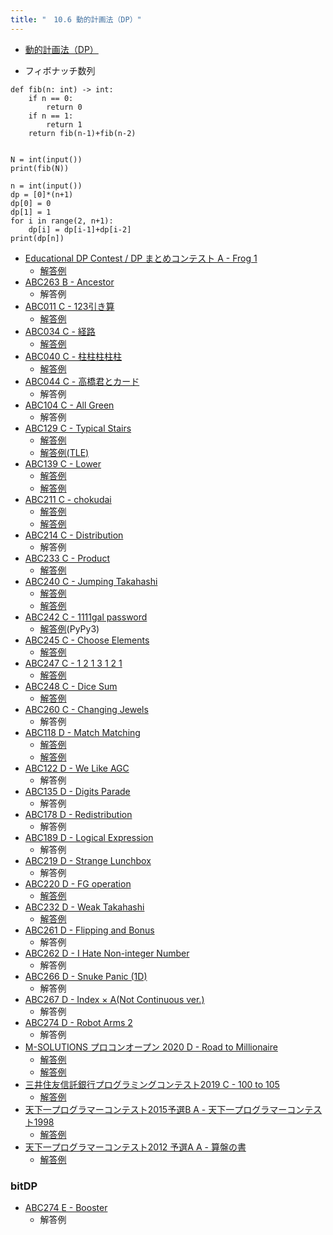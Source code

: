```yaml
---
title: "　10.6 動的計画法（DP）"
---
```


* [動的計画法（DP）](https://ja.wikipedia.org/wiki/%E5%8B%95%E7%9A%84%E8%A8%88%E7%94%BB%E6%B3%95)

* フィボナッチ数列

```python:サンプルコード(再帰関数)
def fib(n: int) -> int:
    if n == 0:
        return 0
    if n == 1:
        return 1
    return fib(n-1)+fib(n-2)


N = int(input())
print(fib(N))
```

```python:サンプルコード(DP)
n = int(input())
dp = [0]*(n+1)
dp[0] = 0
dp[1] = 1
for i in range(2, n+1):
    dp[i] = dp[i-1]+dp[i-2]
print(dp[n])
```

- [Educational DP Contest / DP まとめコンテスト A - Frog 1](https://atcoder.jp/contests/dp/tasks/dp_a)
    - [解答例](https://atcoder.jp/contests/dp/submissions/18356308)
- [ABC263 B - Ancestor](https://atcoder.jp/contests/abc263/tasks/abc263_b)
    - 解答例
- [ABC011 C - 123引き算](https://atcoder.jp/contests/abc011/tasks/abc011_3)
    - [解答例](https://atcoder.jp/contests/abc011/submissions/18356268)
- [ABC034 C - 経路](https://atcoder.jp/contests/abc034/tasks/abc034_c)
    - [解答例](https://atcoder.jp/contests/abc034/submissions/18033752)
- [ABC040 C - 柱柱柱柱柱](https://atcoder.jp/contests/abc040/tasks/abc040_c)
    - [解答例](https://atcoder.jp/contests/abc040/submissions/18356398)
- [ABC044 C - 高橋君とカード](https://atcoder.jp/contests/abc044/tasks/arc060_a)
    - 解答例
- [ABC104 C - All Green](https://atcoder.jp/contests/abc104/tasks/abc104_c)
    - 解答例
- [ABC129 C - Typical Stairs](https://atcoder.jp/contests/abc129/tasks/abc129_c)
    - [解答例](https://atcoder.jp/contests/abc129/submissions/18356330)
    - [解答例(TLE)](https://atcoder.jp/contests/abc129/submissions/18356338)
- [ABC139 C - Lower](https://atcoder.jp/contests/abc139/tasks/abc139_c)
    - [解答例](https://atcoder.jp/contests/abc139/submissions/18356355)
    - [解答例](https://atcoder.jp/contests/abc139/submissions/18356361)
- [ABC211 C - chokudai](https://atcoder.jp/contests/abc211/tasks/abc211_c)
    - [解答例](https://atcoder.jp/contests/abc211/submissions/30515611)
    - [解答例](https://atcoder.jp/contests/abc211/submissions/30515561)
- [ABC214 C - Distribution](https://atcoder.jp/contests/abc214/tasks/abc214_c)
    - 解答例
- [ABC233 C - Product](https://atcoder.jp/contests/abc233/tasks/abc233_c)
    - [解答例](https://atcoder.jp/contests/abc233/submissions/30192136)
- [ABC240 C - Jumping Takahashi](https://atcoder.jp/contests/abc240/tasks/abc240_c)
    - [解答例](https://atcoder.jp/contests/abc240/submissions/29760416)
    - [解答例](https://atcoder.jp/contests/abc240/submissions/29760295)
- [ABC242 C - 1111gal password](https://atcoder.jp/contests/abc242/tasks/abc242_c)
    - [解答例](https://atcoder.jp/contests/abc242/submissions/30080293)(PyPy3)
- [ABC245 C - Choose Elements](https://atcoder.jp/contests/abc245/tasks/abc245_c)
    - [解答例](https://atcoder.jp/contests/abc245/submissions/30594677)
- [ABC247 C - 1 2 1 3 1 2 1](https://atcoder.jp/contests/abc247/tasks/abc247_c)
    - [解答例](https://atcoder.jp/contests/abc247/submissions/36204607)
- [ABC248 C - Dice Sum](https://atcoder.jp/contests/abc248/tasks/abc248_c)
    - [解答例](https://atcoder.jp/contests/abc248/submissions/31102652)
- [ABC260 C - Changing Jewels](https://atcoder.jp/contests/abc260/tasks/abc260_c)
    - 解答例
- [ABC118 D - Match Matching](https://atcoder.jp/contests/abc118/tasks/abc118_d)
    - [解答例](https://atcoder.jp/contests/abc118/submissions/18356372)
    - [解答例](https://atcoder.jp/contests/abc118/submissions/18356374)
- [ABC122 D - We Like AGC](https://atcoder.jp/contests/abc122/tasks/abc122_d)
    - 解答例
- [ABC135 D - Digits Parade](https://atcoder.jp/contests/abc135/tasks/abc135_d)
    - 解答例
- [ABC178 D - Redistribution](https://atcoder.jp/contests/abc178/tasks/abc178_d)
    - 解答例
- [ABC189 D - Logical Expression](https://atcoder.jp/contests/abc189/tasks/abc189_d)
    - 解答例
- [ABC219 D - Strange Lunchbox](https://atcoder.jp/contests/abc219/tasks/abc219_d)
    - 解答例
- [ABC220 D - FG operation](https://atcoder.jp/contests/abc220/tasks/abc220_d)
    - [解答例](https://atcoder.jp/contests/abc220/submissions/31367236)
- [ABC232 D - Weak Takahashi](https://atcoder.jp/contests/abc232/tasks/abc232_d)
    - [解答例](https://atcoder.jp/contests/abc232/submissions/31211534)
- [ABC261 D - Flipping and Bonus](https://atcoder.jp/contests/abc261/tasks/abc261_d)
    - 解答例
- [ABC262 D - I Hate Non-integer Number](https://atcoder.jp/contests/abc262/tasks/abc262_d)
    - 解答例
- [ABC266 D - Snuke Panic (1D)](https://atcoder.jp/contests/abc266/tasks/abc266_d)
    - 解答例
- [ABC267 D - Index × A(Not Continuous ver.)](https://atcoder.jp/contests/abc267/tasks/abc267_d)
    - 解答例
- [ABC274 D - Robot Arms 2](https://atcoder.jp/contests/abc274/tasks/abc274_d)
    - 解答例
- [M-SOLUTIONS プロコンオープン 2020 D - Road to Millionaire](https://atcoder.jp/contests/m-solutions2020/tasks/m_solutions2020_d)
    - [解答例](https://atcoder.jp/contests/m-solutions2020/submissions/15455961)
    - [解答例](https://atcoder.jp/contests/m-solutions2020/submissions/15456111)
- [三井住友信託銀行プログラミングコンテスト2019 C - 100 to 105](https://atcoder.jp/contests/sumitrust2019/tasks/sumitb2019_c)
    - [解答例](https://atcoder.jp/contests/sumitrust2019/submissions/18356439)
- [天下一プログラマーコンテスト2015予選B A - 天下一プログラマーコンテスト1998](https://atcoder.jp/contests/tenka1-2015-qualb/tasks/tenka1_2015_qualB_a)
    - [解答例](https://atcoder.jp/contests/tenka1-2015-qualb/submissions/18356448)
- [天下一プログラマーコンテスト2012 予選A A - 算盤の書](https://atcoder.jp/contests/tenka1-2012-qualA/tasks/tenka1_2012_qualA_1)
    - [解答例](https://atcoder.jp/contests/tenka1-2012-qualA/submissions/15407874)

### bitDP

- [ABC274 E - Booster](https://atcoder.jp/contests/abc274/tasks/abc274_e)
    - 解答例